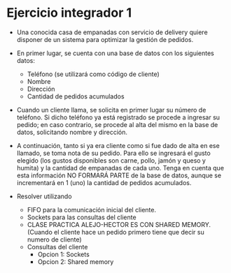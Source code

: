 # Ejercicio integrador 1

* Una conocida casa de empanadas con servicio de delivery quiere disponer de un sistema para optimizar la gestión de pedidos.

* En primer lugar, se cuenta con una base de datos con los siguientes datos:
    * Teléfono (se utilizará como código de cliente)
    * Nombre
    * Dirección
    * Cantidad de pedidos acumulados

* Cuando un cliente llama, se solicita en primer lugar su número de teléfono. Si
dicho teléfono ya está registrado se procede a ingresar su pedido; en caso
contrario, se procede al alta del mismo en la base de datos, solicitando nombre y
dirección.
* A continuación, tanto si ya era cliente como si fue dado de alta en ese llamado,
se toma nota de su pedido. Para ello se ingresará el gusto elegido (los gustos
disponibles son carne, pollo, jamón y queso y humita) y la cantidad de
empanadas de cada uno. Tenga en cuenta que esta información NO FORMARÁ PARTE de la base de datos, aunque se incrementará en 1 (uno) la cantidad de pedidos acumulados.

* Resolver utilizando
    * FIFO para la comunicación inicial del cliente.
    * Sockets para las consultas del cliente
    * CLASE PRACTICA ALEJO-HECTOR ES CON SHARED MEMORY. (Cuando el cliente hace un pedido primero tiene que decir su numero de cliente) 
    * Consultas del cliente
        * Opcion 1: Sockets
        * Opcion 2: Shared memory
